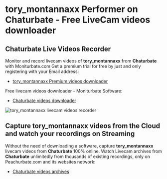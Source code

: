 # tory_montannaxx Performer on Chaturbate - Free LiveCam videos downloader

## Chaturbate Live Videos Recorder

Monitor and record livecam videos of **tory_montannaxx** from **Chaturbate** with Moniturbate.com
Get a premium trial for free by just and only registering with your Email address:
* [tory_montannaxx Premium videos downloader](https://moniturbate.com/request-demo-licence-key.html)

Free livecam videos downloader - Moniturbate Software:
* [Chaturbate videos downloader](https://moniturbate.com/moniturbate-download-software.html)

![tory_montannaxx livecam videos recorder](https://peachurnet.com/templates/moniturbate-software.png)


## Capture tory_montannaxx videos from the Cloud and watch your recordings on Streaming

Without the need of downloading a software, capture **tory_montannaxx** livecam videos from **Chaturbate** 100% online.
Watch Livecam archives from **Chaturbate** unlimitedly from thousands of existing recordings, only on Peachurbate.com and its websites network:
* [Chaturbate videos archives](https://peachurnet.com/)